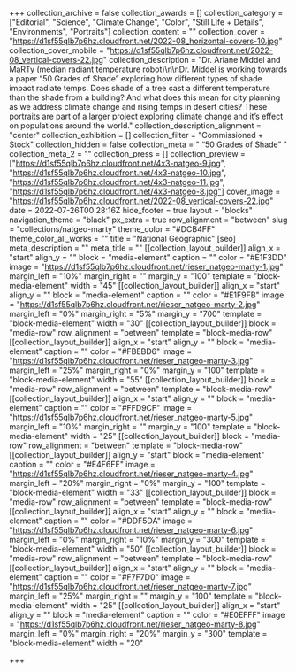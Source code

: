 +++
collection_archive = false
collection_awards = []
collection_category = ["Editorial", "Science", "Climate Change", "Color", "Still Life + Details", "Environments", "Portraits"]
collection_content = ""
collection_cover = "https://d1sf55qlb7p6hz.cloudfront.net/2022-08_horizontal-covers-10.jpg"
collection_cover_mobile = "https://d1sf55qlb7p6hz.cloudfront.net/2022-08_vertical-covers-22.jpg"
collection_description = "Dr. Ariane Middel and MaRTy (median radiant temperature robot)\n\nDr. Middel is working towards a paper “50 Grades of Shade” exploring how different types of shade impact radiate temps. Does shade of a tree cast a different temperature than the shade from a building? And what does this mean for city planning as we address climate change and rising temps in desert cities? These portraits are part of a larger project exploring climate change and it’s effect on populations around the world."
collection_description_alignment = "center"
collection_exhibition = []
collection_filter = "Commissioned + Stock"
collection_hidden = false
collection_meta = " “50 Grades of Shade” "
collection_meta_2 = ""
collection_press = []
collection_preview = ["https://d1sf55qlb7p6hz.cloudfront.net/4x3-natgeo-9.jpg", "https://d1sf55qlb7p6hz.cloudfront.net/4x3-natgeo-10.jpg", "https://d1sf55qlb7p6hz.cloudfront.net/4x3-natgeo-11.jpg", "https://d1sf55qlb7p6hz.cloudfront.net/4x3-natgeo-8.jpg"]
cover_image = "https://d1sf55qlb7p6hz.cloudfront.net/2022-08_vertical-covers-22.jpg"
date = 2022-07-26T00:28:16Z
hide_footer = true
layout = "blocks"
navigation_theme = "black"
px_extra = true
row_alignment = "between"
slug = "collections/natgeo-marty"
theme_color = "#DCB4FF"
theme_color_all_works = ""
title = "National Geographic"
[seo]
meta_description = ""
meta_title = ""
[[collection_layout_builder]]
align_x = "start"
align_y = ""
block = "media-element"
caption = ""
color = "#E1F3DD"
image = "https://d1sf55qlb7p6hz.cloudfront.net/rieser_natgeo-marty-1.jpg"
margin_left = "10%"
margin_right = ""
margin_y = "100"
template = "block-media-element"
width = "45"
[[collection_layout_builder]]
align_x = "start"
align_y = ""
block = "media-element"
caption = ""
color = "#E1F9FB"
image = "https://d1sf55qlb7p6hz.cloudfront.net/rieser_natgeo-marty-2.jpg"
margin_left = "0%"
margin_right = "5%"
margin_y = "700"
template = "block-media-element"
width = "30"
[[collection_layout_builder]]
block = "media-row"
row_alignment = "between"
template = "block-media-row"
[[collection_layout_builder]]
align_x = "start"
align_y = ""
block = "media-element"
caption = ""
color = "#FBEBD6"
image = "https://d1sf55qlb7p6hz.cloudfront.net/rieser_natgeo-marty-3.jpg"
margin_left = "25%"
margin_right = "0%"
margin_y = "100"
template = "block-media-element"
width = "55"
[[collection_layout_builder]]
block = "media-row"
row_alignment = "between"
template = "block-media-row"
[[collection_layout_builder]]
align_x = "start"
align_y = ""
block = "media-element"
caption = ""
color = "#FFD9CF"
image = "https://d1sf55qlb7p6hz.cloudfront.net/rieser_natgeo-marty-5.jpg"
margin_left = "10%"
margin_right = ""
margin_y = "100"
template = "block-media-element"
width = "25"
[[collection_layout_builder]]
block = "media-row"
row_alignment = "between"
template = "block-media-row"
[[collection_layout_builder]]
align_y = "start"
block = "media-element"
caption = ""
color = "#E4F6FE"
image = "https://d1sf55qlb7p6hz.cloudfront.net/rieser_natgeo-marty-4.jpg"
margin_left = "20%"
margin_right = "0%"
margin_y = "100"
template = "block-media-element"
width = "33"
[[collection_layout_builder]]
block = "media-row"
row_alignment = "between"
template = "block-media-row"
[[collection_layout_builder]]
align_x = "start"
align_y = ""
block = "media-element"
caption = ""
color = "#DDF5DA"
image = "https://d1sf55qlb7p6hz.cloudfront.net/rieser_natgeo-marty-6.jpg"
margin_left = "0%"
margin_right = "10%"
margin_y = "300"
template = "block-media-element"
width = "50"
[[collection_layout_builder]]
block = "media-row"
row_alignment = "between"
template = "block-media-row"
[[collection_layout_builder]]
align_x = "start"
align_y = ""
block = "media-element"
caption = ""
color = "#F7F7D0"
image = "https://d1sf55qlb7p6hz.cloudfront.net/rieser_natgeo-marty-7.jpg"
margin_left = "25%"
margin_right = ""
margin_y = "100"
template = "block-media-element"
width = "25"
[[collection_layout_builder]]
align_x = "start"
align_y = ""
block = "media-element"
caption = ""
color = "#E0EFFF"
image = "https://d1sf55qlb7p6hz.cloudfront.net/rieser_natgeo-marty-8.jpg"
margin_left = "0%"
margin_right = "20%"
margin_y = "300"
template = "block-media-element"
width = "20"

+++

